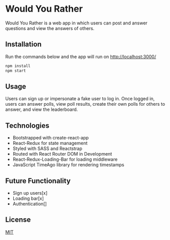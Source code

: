 # Would You Rather

Would You Rather is a web app in which users can post and answer questions and view the answers of others.

## Installation

Run the commands below and the app will run on [http://localhost:3000/](http://localhost:3000/)

```bash
npm install
npm start
```

## Usage

Users can sign up or impersonate a fake user to log in. Once logged in, users can answer polls, view poll results, create their own polls for others to answer, and view the leaderboard.

## Technologies

- Bootstrapped with create-react-app
- React-Redux for state management
- Styled with SASS and Reactstrap
- Routed with React Router DOM in Development
- React-Redux-Loading-Bar for loading middleware
- JavaScript TimeAgo library for rendering timestamps

## Future Functionality

- Sign up users[x]
- Loading bar[x]
- Authentication[]

## License

[MIT](https://choosealicense.com/licenses/mit/)

